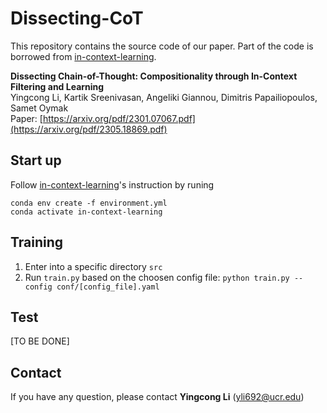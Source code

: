 # Dissecting-CoT
This repository contains the source code of our paper. Part of the code is borrowed from [in-context-learning](https://github.com/dtsip/in-context-learning).

**Dissecting Chain-of-Thought: Compositionality through In-Context Filtering and Learning**<br />
Yingcong Li, Kartik Sreenivasan, Angeliki Giannou, Dimitris Papailiopoulos, Samet Oymak<br />
Paper: [https://arxiv.org/pdf/2301.07067.pdf](https://arxiv.org/pdf/2305.18869.pdf)


## Start up
Follow [in-context-learning](https://github.com/dtsip/in-context-learning)'s instruction by runing
```
conda env create -f environment.yml
conda activate in-context-learning
```

## Training
1. Enter into a specific directory ```src```
2. Run ```train.py``` based on the choosen config file: ```python train.py --config conf/[config_file].yaml```

## Test
[TO BE DONE]

## Contact
If you have any question, please contact **Yingcong Li** (<yli692@ucr.edu>)


